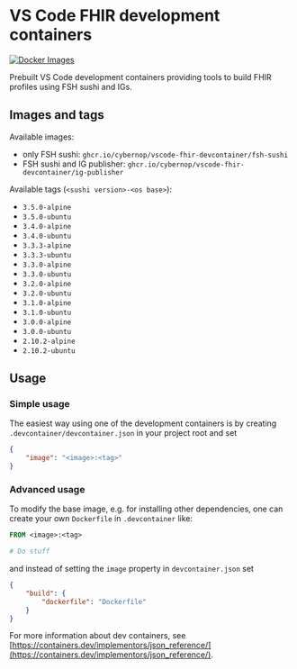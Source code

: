 # VS Code FHIR development containers

[![Docker Images](https://github.com/cybernop/vscode-fhir-devcontainer/actions/workflows/docker.yaml/badge.svg)](https://github.com/cybernop/vscode-fhir-devcontainer/actions/workflows/docker.yaml)

Prebuilt VS Code development containers providing tools to build FHIR profiles using FSH sushi and IGs.

## Images and tags

Available images:

* only FSH sushi: `ghcr.io/cybernop/vscode-fhir-devcontainer/fsh-sushi`
* FSH sushi and IG publisher: `ghcr.io/cybernop/vscode-fhir-devcontainer/ig-publisher`

Available tags (`<sushi version>-<os base>`):

* `3.5.0-alpine`
* `3.5.0-ubuntu`
* `3.4.0-alpine`
* `3.4.0-ubuntu`
* `3.3.3-alpine`
* `3.3.3-ubuntu`
* `3.3.0-alpine`
* `3.3.0-ubuntu`
* `3.2.0-alpine`
* `3.2.0-ubuntu`
* `3.1.0-alpine`
* `3.1.0-ubuntu`
* `3.0.0-alpine`
* `3.0.0-ubuntu`
* `2.10.2-alpine`
* `2.10.2-ubuntu`

## Usage

### Simple usage

The easiest way using one of the development containers is by creating `.devcontainer/devcontainer.json` in your project root and set

```json
{
    "image": "<image>:<tag>"
}
```

### Advanced usage

To modify the base image, e.g. for installing other dependencies, one can create your own `Dockerfile` in `.devcontainer` like:

```Dockerfile
FROM <image>:<tag>

# Do stuff
```

and instead of setting the `image` property in `devcontainer.json` set

```json
{
    "build": {
        "dockerfile": "Dockerfile"
    }
}
```

For more information about dev containers, see [https://containers.dev/implementors/json_reference/](https://containers.dev/implementors/json_reference/).
